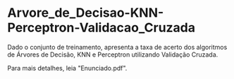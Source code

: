 # Arvore_de_Decisao-KNN-Perceptron-Validacao_Cruzada
Dado o conjunto de treinamento, apresenta a taxa de acerto dos algoritmos de Árvores de Decisão, KNN e Perceptron utilizando Validação Cruzada.

Para mais detalhes, leia "Enunciado.pdf".
